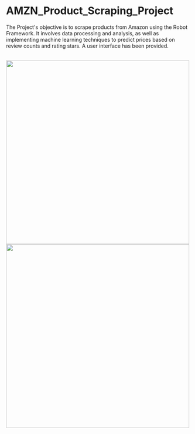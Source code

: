 # AMZN_Product_Scraping_Project
 The Project's objective is to scrape products from Amazon using the Robot Framework. It involves data processing and analysis, as well as implementing machine learning techniques to predict prices based on review counts and rating stars. A user interface has been provided.

<br>
<img src='https://github.com/nikitapiko/AMZN_Product_Scraping_Project/assets/78175001/9ecb6608-9885-42c6-9657-b34ef9b4afe5' width='500'>
<br>
<img src='https://github.com/nikitapiko/AMZN_Product_Scraping_Project/assets/78175001/86152607-8eed-43fe-86fb-eab6600ff6c3' width='500'>
